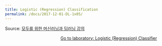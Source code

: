 ```yaml
---
title: Logistic (Regression) Classification 
permalink: /docs/2017-12-01-DL-1x05/
---
```


Source: [모두를 위한 머신러닝과 딥러닝 강의](http://hunkim.github.io/ml/)
<script>
	embedPDF({url:'http://hunkim.github.io/ml/lec5.pdf'});
</script>
<a style="float:right" target="_blank" href="https://docs.google.com/presentation/d/180ZISPNRVWYKyV61xoZepZ_KVUK6mujIXuwXE0eKZuM">Go to laboratory: Logistic (Regression) Classifier</a>